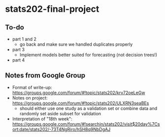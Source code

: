 # stats202-final-project

## To-do
- part 1 and 2
  - go back and make sure we handled duplicates properly
- part 3
  - Implement models better suited for forecasting (not decision trees!)
- part 4

## Notes from Google Group
- Format of write-up: https://groups.google.com/forum/#!topic/stats202/krv72oeLeGw
- Notes on project: https://groups.google.com/forum/#!topic/stats202/ULXRN3seaBEs
  - should either use one study as a validation set or combine data and randomly set aside subset for validation
- Interpretation of "18th week": https://groups.google.com/forum/#!searchin/stats202/visit$20day%7Csort:date/stats202/-73T4NgRiro/hSH8q9NbDgAJ
